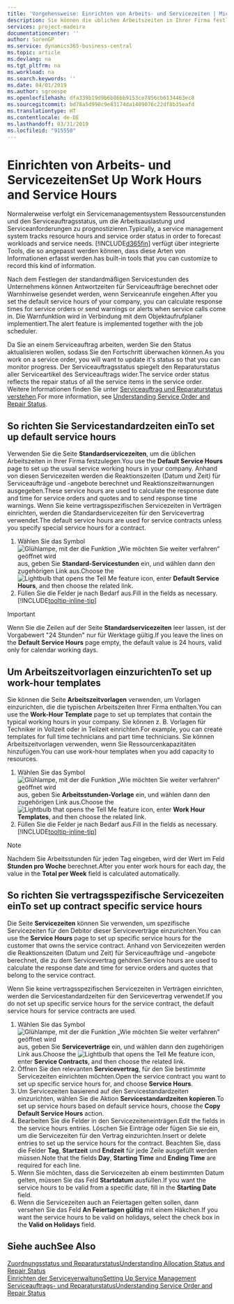```yaml
---
title: 'Vorgehensweise: Einrichten von Arbeits- und Servicezeiten | Microsoft Docs'
description: Sie können die üblichen Arbeitszeiten in Ihrer Firma festlegen. Anhand von diesen Servicezeiten werden die Reaktionszeiten (Datum und Zeit) für Serviceaufträge und -angebote berechnet und Reaktionszeitwarnungen ausgegeben.
services: project-madeira
documentationcenter: ''
author: SorenGP
ms.service: dynamics365-business-central
ms.topic: article
ms.devlang: na
ms.tgt_pltfrm: na
ms.workload: na
ms.search.keywords: ''
ms.date: 04/01/2019
ms.author: sgroespe
ms.openlocfilehash: dfa339b19d9b6b86bb9153ce7856cb6134463ec8
ms.sourcegitcommit: bd78a5d990c9e83174da1409076c22df8b35eafd
ms.translationtype: HT
ms.contentlocale: de-DE
ms.lasthandoff: 03/31/2019
ms.locfileid: "915550"
---
```

# <a name="set-up-work-hours-and-service-hours"></a><span data-ttu-id="90ab1-104">Einrichten von Arbeits- und Servicezeiten</span><span class="sxs-lookup"><span data-stu-id="90ab1-104">Set Up Work Hours and Service Hours</span></span>
<span data-ttu-id="90ab1-105">Normalerweise verfolgt ein Servicemanagementsystem Ressourcenstunden und den Serviceauftragsstatus, um die Arbeitsauslastung und Serviceanforderungen zu prognostizieren.</span><span class="sxs-lookup"><span data-stu-id="90ab1-105">Typically, a service management system tracks resource hours and service order status in order to forecast workloads and service needs.</span></span> [!INCLUDE[d365fin](includes/d365fin_md.md)] <span data-ttu-id="90ab1-106">verfügt über integrierte Tools, die so angepasst werden können, dass diese Arten von Informationen erfasst werden.</span><span class="sxs-lookup"><span data-stu-id="90ab1-106">has built-in tools that you can customize to record this kind of information.</span></span>  
  
<span data-ttu-id="90ab1-107">Nach dem Festlegen der standardmäßigen Servicestunden des Unternehmens können Antwortzeiten für Serviceaufträge berechnet oder Warnhinweise gesendet werden, wenn Serviceanrufe eingehen.</span><span class="sxs-lookup"><span data-stu-id="90ab1-107">After you set the default service hours of your company, you can calculate response times for service orders or send warnings or alerts when service calls come in.</span></span> <span data-ttu-id="90ab1-108">Die Warnfunktion wird in Verbindung mit dem Objektaufrufplaner implementiert.</span><span class="sxs-lookup"><span data-stu-id="90ab1-108">The alert feature is implemented together with the job scheduler.</span></span>   
  
<span data-ttu-id="90ab1-109">Da Sie an einem Serviceauftrag arbeiten, werden Sie den Status aktualisieren wollen, sodass Sie den Fortschritt überwachen können.</span><span class="sxs-lookup"><span data-stu-id="90ab1-109">As you work on a service order, you will want to update it's status so that you can monitor progress.</span></span> <span data-ttu-id="90ab1-110">Der Serviceauftragsstatus spiegelt den Reparaturstatus aller Serviceartikel des Serviceauftrags wider.</span><span class="sxs-lookup"><span data-stu-id="90ab1-110">The service order status reflects the repair status of all the service items in the service order.</span></span> <span data-ttu-id="90ab1-111">Weitere Informationen finden Sie unter [Serviceauftrag und Reparaturstatus verstehen](service-order-repair-status.md).</span><span class="sxs-lookup"><span data-stu-id="90ab1-111">For more information, see [Understanding Service Order and Repair Status](service-order-repair-status.md).</span></span> 

## <a name="to-set-up-default-service-hours"></a><span data-ttu-id="90ab1-112">So richten Sie Servicestandardzeiten ein</span><span class="sxs-lookup"><span data-stu-id="90ab1-112">To set up default service hours</span></span>  
<span data-ttu-id="90ab1-113">Verwenden Sie die Seite **Standardservicezeiten**, um die üblichen Arbeitszeiten in Ihrer Firma festzulegen.</span><span class="sxs-lookup"><span data-stu-id="90ab1-113">You use the **Default Service Hours** page to set up the usual service working hours in your company.</span></span> <span data-ttu-id="90ab1-114">Anhand von diesen Servicezeiten werden die Reaktionszeiten (Datum und Zeit) für Serviceaufträge und -angebote berechnet und Reaktionszeitwarnungen ausgegeben.</span><span class="sxs-lookup"><span data-stu-id="90ab1-114">These service hours are used to calculate the response date and time for service orders and quotes and to send response time warnings.</span></span> <span data-ttu-id="90ab1-115">Wenn Sie keine vertragsspezifischen Servicezeiten in Verträgen einrichten, werden die Standardservicezeiten für den Servicevertrag verwendet.</span><span class="sxs-lookup"><span data-stu-id="90ab1-115">The default service hours are used for service contracts unless you specify special service hours for a contract.</span></span>  
  
1. <span data-ttu-id="90ab1-116">Wählen Sie das Symbol ![Glühlampe, mit der die Funktion „Wie möchten Sie weiter verfahren“ geöffnet wird](media/ui-search/search_small.png "Wie möchten Sie weiter verfahren?") aus, geben Sie **Standard-Servicestunden** ein, und wählen dann den zugehörigen Link aus.</span><span class="sxs-lookup"><span data-stu-id="90ab1-116">Choose the ![Lightbulb that opens the Tell Me feature](media/ui-search/search_small.png "Tell me what you want to do") icon, enter **Default Service Hours**, and then choose the related link.</span></span>  
2. <span data-ttu-id="90ab1-117">Füllen Sie die Felder je nach Bedarf aus.</span><span class="sxs-lookup"><span data-stu-id="90ab1-117">Fill in the fields as necessary.</span></span> [!INCLUDE[tooltip-inline-tip](includes/tooltip-inline-tip_md.md)]  
  
> [!IMPORTANT]  
>  <span data-ttu-id="90ab1-118">Wenn Sie die Zeilen auf der Seite **Standardservicezeiten** leer lassen, ist der Vorgabewert "24 Stunden" nur für Werktage gültig.</span><span class="sxs-lookup"><span data-stu-id="90ab1-118">If you leave the lines on the **Default Service Hours** page empty, the default value is 24 hours, valid only for calendar working days.</span></span>  
  
## <a name="to-set-up-work-hour-templates"></a><span data-ttu-id="90ab1-119">Um Arbeitszeitvorlagen einzurichten</span><span class="sxs-lookup"><span data-stu-id="90ab1-119">To set up work-hour templates</span></span>
<span data-ttu-id="90ab1-120">Sie können die Seite **Arbeitszeitvorlagen** verwenden, um Vorlagen einzurichten, die die typischen Arbeitszeiten Ihrer Firma enthalten.</span><span class="sxs-lookup"><span data-stu-id="90ab1-120">You can use the **Work-Hour Template** page to set up templates that contain the typical working hours in your company.</span></span> <span data-ttu-id="90ab1-121">Sie können z. B. Vorlagen für Techniker in Vollzeit oder in Teilzeit einrichten.</span><span class="sxs-lookup"><span data-stu-id="90ab1-121">For example, you can create templates for full time technicians and part time technicians.</span></span> <span data-ttu-id="90ab1-122">Sie können Arbeitszeitvorlagen verwenden, wenn Sie Ressourcenkapazitäten hinzufügen.</span><span class="sxs-lookup"><span data-stu-id="90ab1-122">You can use work-hour templates when you add capacity to resources.</span></span>  
  
1. <span data-ttu-id="90ab1-123">Wählen Sie das Symbol ![Glühlampe, mit der die Funktion „Wie möchten Sie weiter verfahren“ geöffnet wird](media/ui-search/search_small.png "Wie möchten Sie weiter verfahren?") aus, geben Sie **Arbeitsstunden-Vorlage** ein, und wählen dann den zugehörigen Link aus.</span><span class="sxs-lookup"><span data-stu-id="90ab1-123">Choose the ![Lightbulb that opens the Tell Me feature](media/ui-search/search_small.png "Tell me what you want to do") icon, enter **Work Hour Templates**, and then choose the related link.</span></span>  
2. <span data-ttu-id="90ab1-124">Füllen Sie die Felder je nach Bedarf aus.</span><span class="sxs-lookup"><span data-stu-id="90ab1-124">Fill in the fields as necessary.</span></span> [!INCLUDE[tooltip-inline-tip](includes/tooltip-inline-tip_md.md)]  
  
> [!Note]
> <span data-ttu-id="90ab1-125">Nachdem Sie Arbeitsstunden für jeden Tag eingeben, wird der Wert im Feld **Stunden pro Woche** berechnet.</span><span class="sxs-lookup"><span data-stu-id="90ab1-125">After you enter work hours for each day, the value in the **Total per Week** field is calculated automatically.</span></span>  

## <a name="to-set-up-contract-specific-service-hours"></a><span data-ttu-id="90ab1-126">So richten Sie vertragsspezifische Servicezeiten ein</span><span class="sxs-lookup"><span data-stu-id="90ab1-126">To set up contract specific service hours</span></span>  
<span data-ttu-id="90ab1-127">Die Seite **Servicezeiten** können Sie verwenden, um spezifische Servicezeiten für den Debitor dieser Serviceverträge einzurichten.</span><span class="sxs-lookup"><span data-stu-id="90ab1-127">You can use the **Service Hours** page to set up specific service hours for the customer that owns the service contract.</span></span> <span data-ttu-id="90ab1-128">Anhand von Servicezeiten werden die Reaktionszeiten (Datum und Zeit) für Serviceaufträge und -angebote berechnet, die zu dem Servicevertrag gehören.</span><span class="sxs-lookup"><span data-stu-id="90ab1-128">Service hours are used to calculate the response date and time for service orders and quotes that belong to the service contract.</span></span>  
  
<span data-ttu-id="90ab1-129">Wenn Sie keine vertragsspezifischen Servicezeiten in Verträgen einrichten, werden die Servicestandardzeiten für den Servicevertrag verwendet.</span><span class="sxs-lookup"><span data-stu-id="90ab1-129">If you do not set up specific service hours for the service contract, the default service hours for service contracts are used.</span></span>  
  
1. <span data-ttu-id="90ab1-130">Wählen Sie das Symbol ![Glühlampe, mit der die Funktion „Wie möchten Sie weiter verfahren“ geöffnet wird](media/ui-search/search_small.png "Wie möchten Sie weiter verfahren?") aus, geben Sie **Serviceverträge** ein, und wählen dann den zugehörigen Link aus.</span><span class="sxs-lookup"><span data-stu-id="90ab1-130">Choose the ![Lightbulb that opens the Tell Me feature](media/ui-search/search_small.png "Tell me what you want to do") icon, enter **Service Contracts**, and then choose the related link.</span></span>  
2. <span data-ttu-id="90ab1-131">Öffnen Sie den relevanten  **Servicevertrag**, für den Sie bestimmte Servicezeiten einrichten möchten.</span><span class="sxs-lookup"><span data-stu-id="90ab1-131">Open the service contract you want to set up specific service hours for, and choose **Service Hours**.</span></span>  
4. <span data-ttu-id="90ab1-132">Um Servicezeiten basierend auf den Servicestandardzeiten einzurichten, wählen Sie die Aktion **Servicestandardzeiten kopieren**.</span><span class="sxs-lookup"><span data-stu-id="90ab1-132">To set up service hours based on default service hours, choose the **Copy Default Service Hours** action.</span></span>  
5. <span data-ttu-id="90ab1-133">Bearbeiten Sie die Felder in den Servicezeiteneinträgen.</span><span class="sxs-lookup"><span data-stu-id="90ab1-133">Edit the fields in the service hours entries.</span></span> <span data-ttu-id="90ab1-134">Löschen Sie Einträge oder fügen Sie sie ein, um die Servicezeiten für den Vertrag einzurichten.</span><span class="sxs-lookup"><span data-stu-id="90ab1-134">Insert or delete entries to set up the service hours for the contract.</span></span> <span data-ttu-id="90ab1-135">Beachten Sie, dass die Felder **Tag**, **Startzeit** und **Endzeit** für jede Zeile ausgefüllt werden müssen.</span><span class="sxs-lookup"><span data-stu-id="90ab1-135">Note that the fields **Day**, **Starting Time** and **Ending Time** are required for each line.</span></span>  
6. <span data-ttu-id="90ab1-136">Wenn Sie möchten, dass die Servicezeiten ab einem bestimmten Datum gelten, müssen Sie das Feld **Startdatum** ausfüllen.</span><span class="sxs-lookup"><span data-stu-id="90ab1-136">If you want the service hours to be valid from a specific date, fill in the **Starting Date** field.</span></span>  
7. <span data-ttu-id="90ab1-137">Wenn die Servicezeiten auch an Feiertagen gelten sollen, dann versehen Sie das Feld **An Feiertagen gültig** mit einem Häkchen.</span><span class="sxs-lookup"><span data-stu-id="90ab1-137">If you want the service hours to be valid on holidays, select the check box in the **Valid on Holidays** field.</span></span>  

## <a name="see-also"></a><span data-ttu-id="90ab1-138">Siehe auch</span><span class="sxs-lookup"><span data-stu-id="90ab1-138">See Also</span></span>  
[<span data-ttu-id="90ab1-139">Zuordnungsstatus und Reparaturstatus</span><span class="sxs-lookup"><span data-stu-id="90ab1-139">Understanding Allocation Status and Repair Status</span></span>](service-allocation-status-and-repair-status.md)  
[<span data-ttu-id="90ab1-140">Einrichten der Serviceverwaltung</span><span class="sxs-lookup"><span data-stu-id="90ab1-140">Setting Up Service Management</span></span>](service-setup-service.md)  
[<span data-ttu-id="90ab1-141">Serviceauftrags- und Reparaturstatus</span><span class="sxs-lookup"><span data-stu-id="90ab1-141">Understanding Service Order and Repair Status</span></span>](service-order-repair-status.md)  
